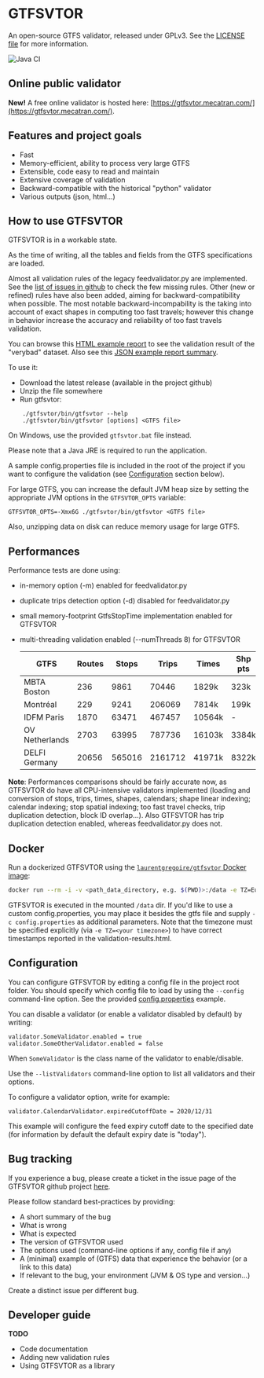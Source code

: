 GTFSVTOR
========

An open-source GTFS validator, released under GPLv3.
See the [LICENSE file](LICENSE) for more information.

![Java CI](https://github.com/mecatran/gtfsvtor/workflows/Java%20CI/badge.svg)

Online public validator
-----------------------

**New!** A free online validator is hosted here: [https://gtfsvtor.mecatran.com/](https://gtfsvtor.mecatran.com/).

Features and project goals
--------------------------

- Fast
- Memory-efficient, ability to process very large GTFS
- Extensible, code easy to read and maintain
- Extensive coverage of validation
- Backward-compatible with the historical "python" validator
- Various outputs (json, html...)

How to use GTFSVTOR
-------------------

GTFSVTOR is in a workable state.

As the time of writing, all the tables and fields from the GTFS specifications are loaded.

Almost all validation rules of the legacy feedvalidator.py are implemented.
See the [list of issues in github](https://github.com/mecatran/gtfsvtor/issues?q=is%3Aopen+is%3Aissue+label%3Abackward-compat) to check the few missing rules.
Other (new or refined) rules have also been added, aiming for backward-compatibility when possible.
The most notable backward-incompability is the taking into account of exact shapes in computing too fast travels;
however this change in behavior increase the accuracy and reliability of too fast travels validation.

You can browse this [HTML example report](https://mecatran.github.io/gtfsvtor/validation-results.html)
to see the validation result of the "verybad" dataset.
Also see this [JSON example report summary](https://raw.githubusercontent.com/mecatran/gtfsvtor/master/docs/validation-results.json).

To use it:

- Download the latest release (available in the project github)
- Unzip the file somewhere
- Run gtfsvtor:

```
    ./gtfsvtor/bin/gtfsvtor --help
    ./gtfsvtor/bin/gtfsvtor [options] <GTFS file>
```

On Windows, use the provided `gtfsvtor.bat` file instead.

Please note that a Java JRE is required to run the application.

A sample config.properties file is included in the root of the project
if you want to configure the validation (see [Configuration](#configuration) section below).

For large GTFS, you can increase the default JVM heap size by setting
the appropriate JVM options in the `GTFSVTOR_OPTS` variable:

    GTFSVTOR_OPTS=-Xmx6G ./gtfsvtor/bin/gtfsvtor <GTFS file>

Also, unzipping data on disk can reduce memory usage for large GTFS.

Performances
------------

Performance tests are done using:

- in-memory option (-m) enabled for feedvalidator.py
- duplicate trips detection option (-d) disabled for feedvalidator.py
- small memory-footprint GtfsStopTime implementation enabled for GTFSVTOR
- multi-threading validation enabled (--numThreads 8) for GTFSVTOR

  | GTFS            | Routes | Stops  | Trips   | Times  | Shp pts | FeedValidator | GTFSVTOR      |
  |-----------------|--------|--------|---------|--------|---------|---------------|---------------|
  | MBTA Boston     |    236 |   9861 |   70446 |  1829k |    323k | 2m20s         | 8s            |
  | Montréal        |    229 |   9241 |  206069 |  7814k |    199k | 9m23s         | 20s           |
  | IDFM Paris      |   1870 |  63471 |  467457 | 10564k |       - | 57m50s        | 40s           |
  | OV Netherlands  |   2703 |  63995 |  787736 | 16103k |   3384k | ?             | 1m50s         |
  | DELFI Germany   |  20656 | 565016 | 2161712 | 41971k |   8322k | ?             | 2m44s         |
  
**Note**: Performances comparisons should be fairly accurate now,
as GTFSVTOR do have all CPU-intensive validators implemented
(loading and conversion of stops, trips, times, shapes, calendars; shape linear indexing; calendar indexing;
stop spatial indexing; too fast travel checks, trip duplication detection, block ID overlap...).
Also GTFSVTOR has trip duplication detection enabled, whereas feedvalidator.py does not.

Docker
------

Run a dockerized GTFSVTOR using the [`laurentgregoire/gtfsvtor` Docker image](https://hub.docker.com/r/laurentgregoire/gtfsvtor):

```sh
docker run --rm -i -v <path_data_directory, e.g. $(PWD)>:/data -e TZ=Europe/Berlin laurentgregoire/gtfsvtor /data/<gtfs-file>
```

GTFSVTOR is executed in the mounted `/data` dir. If you'd like to use a custom config.properties, 
you may place it besides the gtfs file and supply `-c config.properties` as additional parameters.
Note that the timezone must be specified explicitly (via `-e TZ=<your timezone>`) to have correct timestamps 
reported in the validation-results.html.

Configuration
-------------

You can configure GTFSVTOR by editing a config file in the project root folder.
You should specify which config file to load by using the `--config` command-line option.
See the provided [config.properties](config.properties) example.

You can disable a validator (or enable a validator disabled by default) by writing:

    validator.SomeValidator.enabled = true
    validator.SomeOtherValidator.enabled = false

When `SomeValidator` is the class name of the validator to enable/disable.

Use the `--listValidators` command-line option to list all validators and their options.

To configure a validator option, write for example:

    validator.CalendarValidator.expiredCutoffDate = 2020/12/31

This example will configure the feed expiry cutoff date to the specified date
(for information by default the default expiry date is "today").

Bug tracking
------------

If you experience a bug, please create a ticket in the issue page of the GTFSVTOR github project [here](https://github.com/mecatran/gtfsvtor/issues/new).

Please follow standard best-practices by providing:

- A short summary of the bug
- What is wrong
- What is expected
- The version of GTFSVTOR used
- The options used (command-line options if any, config file if any)
- A (minimal) example of (GTFS) data that experience the behavior (or a link to this data)
- If relevant to the bug, your environment (JVM & OS type and version...)

Create a distinct issue per different bug.

Developer guide
---------------

**TODO**

- Code documentation
- Adding new validation rules
- Using GTFSVTOR as a library

